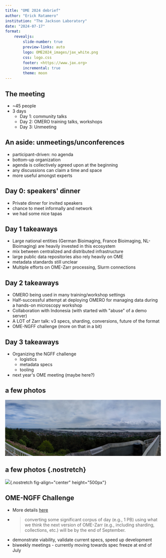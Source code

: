 ```yaml
---
title: "OME 2024 debrief"
author: "Erick Ratamero"
institution: "The Jackson Laboratory"
date: "2024-07-17"
format: 
    revealjs:
        slide-number: true
        preview-links: auto
        logo: OME2024_images/jax_white.png
        css: logo.css
        footer: <https://www.jax.org>
        incremental: true
        theme: moon
---
```


## The meeting
- ~45 people
- 3 days
    - Day 1: community talks
    - Day 2: OMERO training talks, workshops
    - Day 3: Unmeeting

## An aside: unmeetings/unconferences
- participant-driven: no agenda
- bottom-up organization
- agenda is collectively agreed upon at the beginning
- any discussions can claim a time and space
- more useful amongst experts

## Day 0: speakers' dinner
- Private dinner for invited speakers
- chance to meet informally and network
- we had some nice tapas

## Day 1 takeaways
- Large national entities (German Bioimaging, France Bioimaging, NL-Bioimaging) are heavily invested in this ecosystem
- mix between centralized and distributed infrastructure 
- large public data repositories also rely heavily on OME
- metadata standards still unclear
- Multiple efforts on OME-Zarr processing, Slurm connections

## Day 2 takeaways
- OMERO being used in many training/workshop settings
- Half-successful attempt at deploying OMERO for managing data during a hands-on microscopy workshop
- Collaboration with Indonesia (with started with "abuse" of a demo server)
- A LOT of Zarr talk: v3 specs, sharding, conversions, future of the format
- OME-NGFF challenge (more on that in a bit)

## Day 3 takeaways
- Organizing the NGFF challenge
    - logistics
    - metadata specs
    - tooling
- next year's OME meeting (maybe here?)

## a few photos
![](OME2024_images/PXL_20240528_100142225.PANO.jpg)

## a few photos {.nostretch}
![](OME2024_images/PXL_20240529_073549219.jpg){.nostretch fig-align="center" height="500px"}

## OME-NGFF Challenge

- More details [here](https://forum.image.sc/t/ome2024-ngff-challenge/97363)
- >converting some significant corpus of day (e.g., 1 PB) using what we think the next version of OME-Zarr (e.g., including sharding, collections, etc.) will be by the end of September.
- demonstrate viability, validate current specs, speed up development
- biweekly meetings - currently moving towards spec freeze at end of July
